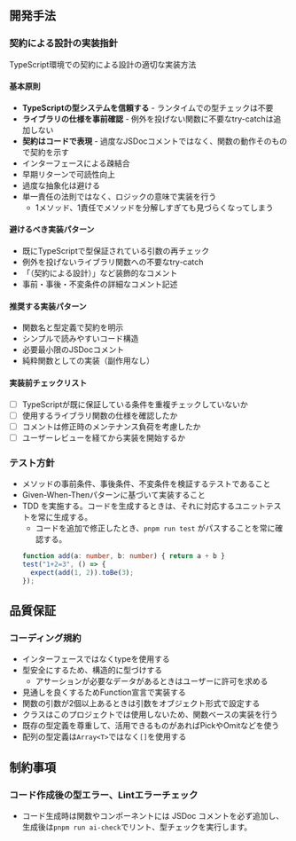 ## 開発手法

### 契約による設計の実装指針

TypeScript環境での契約による設計の適切な実装方法

#### 基本原則

- **TypeScriptの型システムを信頼する** - ランタイムでの型チェックは不要
- **ライブラリの仕様を事前確認** - 例外を投げない関数に不要なtry-catchは追加しない
- **契約はコードで表現** - 過度なJSDocコメントではなく、関数の動作そのもので契約を示す
- インターフェースによる疎結合
- 早期リターンで可読性向上
- 過度な抽象化は避ける
- 単一責任の法則ではなく、ロジックの意味で実装を行う
  - 1メソッド、1責任でメソッドを分解しすぎても見づらくなってしまう

#### 避けるべき実装パターン

- 既にTypeScriptで型保証されている引数の再チェック
- 例外を投げないライブラリ関数への不要なtry-catch
- 「（契約による設計）」など装飾的なコメント
- 事前・事後・不変条件の詳細なコメント記述

#### 推奨する実装パターン

- 関数名と型定義で契約を明示
- シンプルで読みやすいコード構造
- 必要最小限のJSDocコメント
- 純粋関数としての実装（副作用なし）

#### 実装前チェックリスト

- [ ] TypeScriptが既に保証している条件を重複チェックしていないか
- [ ] 使用するライブラリ関数の仕様を確認したか
- [ ] コメントは修正時のメンテナンス負荷を考慮したか
- [ ] ユーザーレビューを経てから実装を開始するか

### テスト方針

- メソッドの事前条件、事後条件、不変条件を検証するテストであること
- Given-When-Thenパターンに基づいて実装すること
- TDD を実施する。コードを生成するときは、それに対応するユニットテストを常に生成する。
  - コードを追加で修正したとき、`pnpm run test` がパスすることを常に確認する。
  ```ts
  function add(a: number, b: number) { return a + b }
  test("1+2=3", () => {
    expect(add(1, 2)).toBe(3);
  });
  ```

## 品質保証

### コーディング規約

- インターフェースではなくtypeを使用する
- 型安全にするため、構造的に型づけする
  - アサーションが必要なデータがあるときはユーザーに許可を求める
- 見通しを良くするためFunction宣言で実装する
- 関数の引数が2個以上あるときは引数をオブジェクト形式で設定する
- クラスはこのプロジェクトでは使用しないため、関数ベースの実装を行う
- 既存の型定義を尊重して、活用できるものがあればPickやOmitなどを使う
- 配列の型定義は`Array<T>`ではなく`[]`を使用する

## 制約事項

### コード作成後の型エラー、Lintエラーチェック

- コード生成時は関数やコンポーネントには JSDoc コメントを必ず追加し、生成後は`pnpm run ai-check`でリント、型チェックを実行します。
